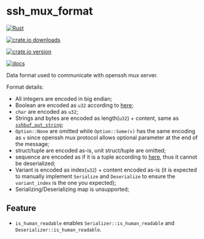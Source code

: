# ssh_mux_format

[![Rust](https://github.com/NobodyXu/concurrency_toolkit/actions/workflows/rust.yml/badge.svg)](https://github.com/NobodyXu/concurrency_toolkit/actions/workflows/rust.yml)

[![crate.io downloads](https://img.shields.io/crates/d/ssh_mux_format)](https://crates.io/crates/ssh_mux_format)

[![crate.io version](https://img.shields.io/crates/v/ssh_mux_format)](https://crates.io/crates/ssh_mux_format)

[![docs](https://docs.rs/ssh_mux_format/badge.svg)](https://docs.rs/ssh_mux_format)

Data format used to communicate with openssh mux server.

Format details:
 - All integers are encoded in big endian;
 - Boolean are encoded as `u32` according to [here][1];
 - `char` are encoded as `u32`;
 - Strings and bytes are encoded as length(`u32`) + content, same as [`sshbuf_put_string`];
 - `Option::None` are omitted while `Option::Some(v)` has the same encoding as `v` since
   openssh mux protocol allows optional parameter at the end of the message;
 - struct/tuple are encoded as-is, unit struct/tuple are omitted;
 - sequence are encoded as if it is a tuple according to [here][0], thus it cannot be
   deserialized;
 - Variant is encoded as index(`u32`) + content encoded as-is (it is expected to manually
   implement `Serialize` and `Deserialize` to ensure the `variant_index` is the one
   you expected);
 - Serializing/Deserializing map is unsupported;

[`sshbuf_put_string`]: https://github.com/openssh/openssh-portable/blob/2dc328023f60212cd29504fc05d849133ae47355/sshbuf-getput-basic.c#L514
[0]: https://github.com/openssh/openssh-portable/blob/19b3d846f06697c85957ab79a63454f57f8e22d6/mux.c#L1906
[1]: https://github.com/openssh/openssh-portable/blob/19b3d846f06697c85957ab79a63454f57f8e22d6/mux.c#L1897

## Feature
 - `is_human_readable` enables `Serializer::is_human_readable` and
   `Deserializer::is_human_readable`.

